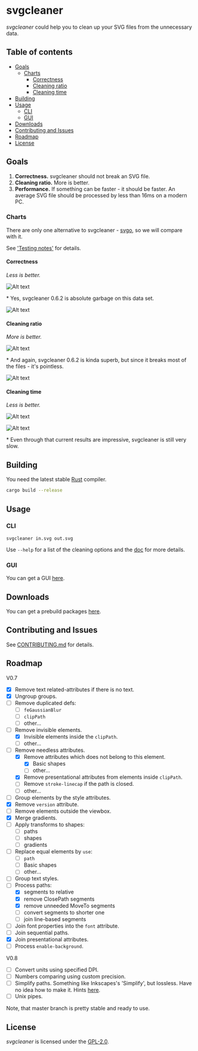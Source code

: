 # svgcleaner

*svgcleaner* could help you to clean up your SVG files from the unnecessary data.

## Table of contents

  * [Goals](#goals)
    * [Charts](#charts)
      * [Correctness](#correctness)
      * [Cleaning ratio](#cleaning-ratio)
      * [Cleaning time](#cleaning-time)
  * [Building](#building)
  * [Usage](#usage)
    * [CLI](#cli)
    * [GUI](#gui)
  * [Downloads](#downloads)
  * [Contributing and Issues](#contributing-and-issues)
  * [Roadmap](#roadmap)
  * [License](#license)

## Goals

1. **Correctness.** svgcleaner should not break an SVG file.
1. **Cleaning ratio.** More is better.
1. **Performance.** If something can be faster - it should be faster.
   An average SVG file should be processed by less than 16ms on a modern PC.

### Charts

There are only one alternative to svgcleaner - [svgo](https://github.com/svg/svgo),
so we will compare with it.

See ['Testing notes'](docs/testing_notes.rst) for details.

#### Correctness

*Less is better.*

![Alt text](https://cdn.rawgit.com/RazrFalcon/svgcleaner/v0.6.90/data/correctness_chart_W3C_SVG_11_TestSuite.svg)

\* Yes, svgcleaner 0.6.2 is absolute garbage on this data set.

![Alt text](https://cdn.rawgit.com/RazrFalcon/svgcleaner/v0.6.90/data/correctness_chart_oxygen.svg)

#### Cleaning ratio

*More is better.*

![Alt text](https://cdn.rawgit.com/RazrFalcon/svgcleaner/v0.6.90/data/ratio_chart_W3C_SVG_11_TestSuite.svg)

\* And again, svgcleaner 0.6.2 is kinda superb, but since it breaks most
of the files - it's pointless.

![Alt text](https://cdn.rawgit.com/RazrFalcon/svgcleaner/v0.6.90/data/ratio_chart_oxygen.svg)

#### Cleaning time

*Less is better.*

![Alt text](https://cdn.rawgit.com/RazrFalcon/svgcleaner/v0.6.90/data/performance_chart_W3C_SVG_11_TestSuite.svg)

![Alt text](https://cdn.rawgit.com/RazrFalcon/svgcleaner/v0.6.90/data/performance_chart_oxygen.svg)

\* Even through that current results are impressive, svgcleaner is still very slow.

## Building

You need the latest stable [Rust](https://www.rust-lang.org/) compiler.

```bash
cargo build --release
```

## Usage

### CLI

```
svgcleaner in.svg out.svg
```

Use `--help` for a list of the cleaning options and the [doc](docs/svgcleaner.rst) for more details.

### GUI

You can get a GUI [here](https://github.com/RazrFalcon/svgcleaner-gui).

## Downloads

You can get a prebuild packages [here](https://github.com/RazrFalcon/svgcleaner-gui/releases).

## Contributing and Issues

See [CONTRIBUTING.md](CONTRIBUTING.md) for details.

## Roadmap
V0.7
 - [x] Remove text related-attributes if there is no text.
 - [x] Ungroup groups.
 - [ ] Remove duplicated defs:
   - [ ] `feGaussianBlur`
   - [ ] `clipPath`
   - [ ] other...
 - [ ] Remove invisible elements.
   - [x] Invisible elements inside the `clipPath`.
   - [ ] other...
 - [ ] Remove needless attributes.
   - [x] Remove attributes which does not belong to this element.
     - [x] Basic shapes
     - [ ] other...
   - [x] Remove presentational attributes from elements inside `clipPath`.
   - [ ] Remove `stroke-linecap` if the path is closed.
   - [ ] other...
 - [ ] Group elements by the style attributes.
 - [x] Remove `version` attribute.
 - [ ] Remove elements outside the viewbox.
 - [x] Merge gradients.
 - [ ] Apply transforms to shapes:
   - [ ] paths
   - [ ] shapes
   - [ ] gradients
 - [ ] Replace equal elements by `use`:
   - [ ] `path`
   - [ ] Basic shapes
   - [ ] other...
 - [ ] Group text styles.
 - [ ] Process paths:
    - [x] segments to relative
    - [x] remove ClosePath segments
    - [x] remove unneeded MoveTo segments
    - [ ] convert segments to shorter one
    - [ ] join line-based segments
 - [ ] Join font properties into the `font` attribute.
 - [ ] Join sequential paths.
 - [x] Join presentational attributes.
 - [ ] Process `enable-background`.

V0.8
 - [ ] Convert units using specified DPI.
 - [ ] Numbers comparing using custom precision.
 - [ ] Simplify paths. Something like Inkscapes's 'Simplify', but lossless.
       Have no idea how to make it. Hints [here](https://pomax.github.io/bezierinfo/#bsplines).
 - [ ] Unix pipes.

Note, that master branch is pretty stable and ready to use.

## License

*svgcleaner* is licensed under the [GPL-2.0](https://www.gnu.org/licenses/old-licenses/gpl-2.0.en.html).
